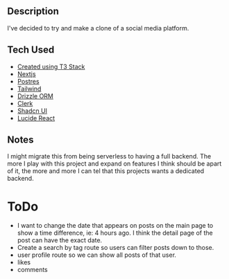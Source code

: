 ## Description

I've decided to try and make a clone of a social media platform.

## Tech Used

- [Created using T3 Stack](https://create.t3.gg/)
- [Nextjs](https://nextjs.org/)
- [Postres](https://www.postgresql.org/)
- [Tailwind](https://tailwindcss.com/)
- [Drizzle ORM](https://orm.drizzle.team/docs/overview)
- [Clerk](https://clerk.com/)
- [Shadcn UI](https://ui.shadcn.com/)
- [Lucide React](https://lucide.dev/)

## Notes

I might migrate this from being serverless to having a full backend.
The more I play with this project and expand on features I think should be apart of it, the more and more
I can tel that this projects wants a dedicated backend.

# ToDo

- I want to change the date that appears on posts on the main page to show a time difference, ie: 4 hours ago. I think the detail page of the post can have the exact date.
- Create a search by tag route so users can filter posts down to those.
- user profile route so we can show all posts of that user.
- likes
- comments
